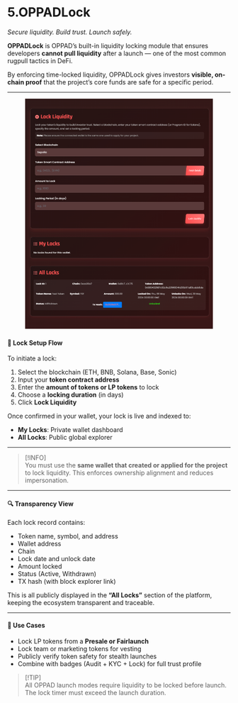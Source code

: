 # 5.OPPADLock

_Secure liquidity. Build trust. Launch safely._

**OPPADLock** is OPPAD’s built-in liquidity locking module that ensures developers **cannot pull liquidity** after a launch — one of the most common rugpull tactics in DeFi.

By enforcing time-locked liquidity, OPPADLock gives investors **visible, on-chain proof** that the project’s core funds are safe for a specific period.

***

<figure><img src="../.gitbook/assets/image (18).png" alt=""><figcaption></figcaption></figure>

#### 🧾 Lock Setup Flow

To initiate a lock:

1. Select the blockchain (ETH, BNB, Solana, Base, Sonic)
2. Input your **token contract address**
3. Enter the **amount of tokens or LP tokens** to lock
4. Choose a **locking duration** (in days)
5. Click **Lock Liquidity**

Once confirmed in your wallet, your lock is live and indexed to:

* **My Locks**: Private wallet dashboard
* **All Locks**: Public global explorer

***

> \[!INFO]\
> You must use the **same wallet that created or applied for the project** to lock liquidity. This enforces ownership alignment and reduces impersonation.

***

#### 🔍 Transparency View

Each lock record contains:

* Token name, symbol, and address
* Wallet address
* Chain
* Lock date and unlock date
* Amount locked
* Status (Active, Withdrawn)
* TX hash (with block explorer link)

This is all publicly displayed in the **“All Locks”** section of the platform, keeping the ecosystem transparent and traceable.

***

#### 🧠 Use Cases

* Lock LP tokens from a **Presale or Fairlaunch**
* Lock team or marketing tokens for vesting
* Publicly verify token safety for stealth launches
* Combine with badges (Audit + KYC + Lock) for full trust profile

> \[!TIP]\
> All OPPAD launch modes require liquidity to be locked before launch. The lock timer must exceed the launch duration.
